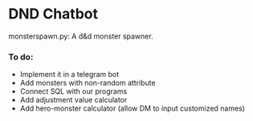 # DND Chatbot
monsterspawn.py: A d&d monster spawner.

### To do:
 - Implement it in a telegram bot
 - Add monsters with non-random attribute
 - Connect SQL with our programs
 - Add adjustment value calculator
 - Add hero-monster calculator (allow DM to input customized names)
